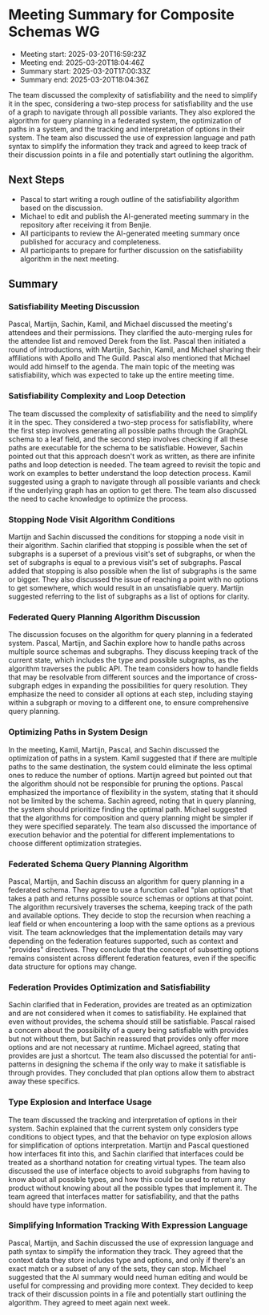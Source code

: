 # Meeting Summary for Composite Schemas WG

- Meeting start: 2025-03-20T16:59:23Z
- Meeting end: 2025-03-20T18:04:46Z
- Summary start: 2025-03-20T17:00:33Z
- Summary end: 2025-03-20T18:04:36Z

The team discussed the complexity of satisfiability and the need to simplify it in the spec, considering a two-step process for satisfiability and the use of a graph to navigate through all possible variants. They also explored the algorithm for query planning in a federated system, the optimization of paths in a system, and the tracking and interpretation of options in their system. The team also discussed the use of expression language and path syntax to simplify the information they track and agreed to keep track of their discussion points in a file and potentially start outlining the algorithm.

## Next Steps

- Pascal to start writing a rough outline of the satisfiability algorithm based on the discussion.
- Michael to edit and publish the AI-generated meeting summary in the repository after receiving it from Benjie.
- All participants to review the AI-generated meeting summary once published for accuracy and completeness.
- All participants to prepare for further discussion on the satisfiability algorithm in the next meeting.

## Summary

### Satisfiability Meeting Discussion

Pascal, Martijn, Sachin, Kamil, and Michael discussed the meeting's attendees and their permissions. They clarified the auto-merging rules for the attendee list and removed Derek from the list. Pascal then initiated a round of introductions, with Martijn, Sachin, Kamil, and Michael sharing their affiliations with Apollo and The Guild. Pascal also mentioned that Michael would add himself to the agenda. The main topic of the meeting was satisfiability, which was expected to take up the entire meeting time.

### Satisfiability Complexity and Loop Detection

The team discussed the complexity of satisfiability and the need to simplify it in the spec. They considered a two-step process for satisfiability, where the first step involves generating all possible paths through the GraphQL schema to a leaf field, and the second step involves checking if all these paths are executable for the schema to be satisfiable. However, Sachin pointed out that this approach doesn't work as written, as there are infinite paths and loop detection is needed. The team agreed to revisit the topic and work on examples to better understand the loop detection process. Kamil suggested using a graph to navigate through all possible variants and check if the underlying graph has an option to get there. The team also discussed the need to cache knowledge to optimize the process.

### Stopping Node Visit Algorithm Conditions

Martijn and Sachin discussed the conditions for stopping a node visit in their algorithm. Sachin clarified that stopping is possible when the set of subgraphs is a superset of a previous visit's set of subgraphs, or when the set of subgraphs is equal to a previous visit's set of subgraphs. Pascal added that stopping is also possible when the list of subgraphs is the same or bigger. They also discussed the issue of reaching a point with no options to get somewhere, which would result in an unsatisfiable query. Martijn suggested referring to the list of subgraphs as a list of options for clarity.

### Federated Query Planning Algorithm Discussion

The discussion focuses on the algorithm for query planning in a federated system. Pascal, Martijn, and Sachin explore how to handle paths across multiple source schemas and subgraphs. They discuss keeping track of the current state, which includes the type and possible subgraphs, as the algorithm traverses the public API. The team considers how to handle fields that may be resolvable from different sources and the importance of cross-subgraph edges in expanding the possibilities for query resolution. They emphasize the need to consider all options at each step, including staying within a subgraph or moving to a different one, to ensure comprehensive query planning.

### Optimizing Paths in System Design

In the meeting, Kamil, Martijn, Pascal, and Sachin discussed the optimization of paths in a system. Kamil suggested that if there are multiple paths to the same destination, the system could eliminate the less optimal ones to reduce the number of options. Martijn agreed but pointed out that the algorithm should not be responsible for pruning the options. Pascal emphasized the importance of flexibility in the system, stating that it should not be limited by the schema. Sachin agreed, noting that in query planning, the system should prioritize finding the optimal path. Michael suggested that the algorithms for composition and query planning might be simpler if they were specified separately. The team also discussed the importance of execution behavior and the potential for different implementations to choose different optimization strategies.

### Federated Schema Query Planning Algorithm

Pascal, Martijn, and Sachin discuss an algorithm for query planning in a federated schema. They agree to use a function called "plan options" that takes a path and returns possible source schemas or options at that point. The algorithm recursively traverses the schema, keeping track of the path and available options. They decide to stop the recursion when reaching a leaf field or when encountering a loop with the same options as a previous visit. The team acknowledges that the implementation details may vary depending on the federation features supported, such as context and "provides" directives. They conclude that the concept of subsetting options remains consistent across different federation features, even if the specific data structure for options may change.

### Federation Provides Optimization and Satisfiability

Sachin clarified that in Federation, provides are treated as an optimization and are not considered when it comes to satisfiability. He explained that even without provides, the schema should still be satisfiable. Pascal raised a concern about the possibility of a query being satisfiable with provides but not without them, but Sachin reassured that provides only offer more options and are not necessary at runtime. Michael agreed, stating that provides are just a shortcut. The team also discussed the potential for anti-patterns in designing the schema if the only way to make it satisfiable is through provides. They concluded that plan options allow them to abstract away these specifics.

### Type Explosion and Interface Usage

The team discussed the tracking and interpretation of options in their system. Sachin explained that the current system only considers type conditions to object types, and that the behavior on type explosion allows for simplification of options interpretation. Martijn and Pascal questioned how interfaces fit into this, and Sachin clarified that interfaces could be treated as a shorthand notation for creating virtual types. The team also discussed the use of interface objects to avoid subgraphs from having to know about all possible types, and how this could be used to return any product without knowing about all the possible types that implement it. The team agreed that interfaces matter for satisfiability, and that the paths should have type information.

### Simplifying Information Tracking With Expression Language

Pascal, Martijn, and Sachin discussed the use of expression language and path syntax to simplify the information they track. They agreed that the context data they store includes type and options, and only if there's an exact match or a subset of any of the sets, they can stop. Michael suggested that the AI summary would need human editing and would be useful for compressing and providing more context. They decided to keep track of their discussion points in a file and potentially start outlining the algorithm. They agreed to meet again next week.
